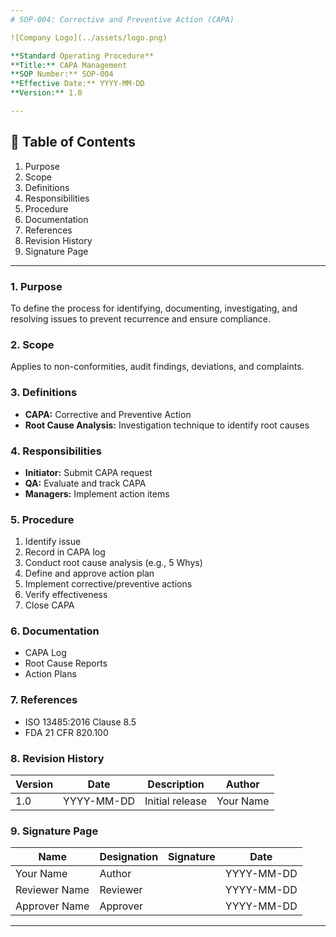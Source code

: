 ```yaml
---
# SOP-004: Corrective and Preventive Action (CAPA)

![Company Logo](../assets/logo.png)

**Standard Operating Procedure**  
**Title:** CAPA Management  
**SOP Number:** SOP-004  
**Effective Date:** YYYY-MM-DD  
**Version:** 1.0

---
```


## 📑 Table of Contents
1. Purpose
2. Scope
3. Definitions
4. Responsibilities
5. Procedure
6. Documentation
7. References
8. Revision History
9. Signature Page

---

### 1. Purpose
To define the process for identifying, documenting, investigating, and resolving issues to prevent recurrence and ensure compliance.

### 2. Scope
Applies to non-conformities, audit findings, deviations, and complaints.

### 3. Definitions
- **CAPA:** Corrective and Preventive Action
- **Root Cause Analysis:** Investigation technique to identify root causes

### 4. Responsibilities
- **Initiator:** Submit CAPA request
- **QA:** Evaluate and track CAPA
- **Managers:** Implement action items

### 5. Procedure
1. Identify issue
2. Record in CAPA log
3. Conduct root cause analysis (e.g., 5 Whys)
4. Define and approve action plan
5. Implement corrective/preventive actions
6. Verify effectiveness
7. Close CAPA

### 6. Documentation
- CAPA Log
- Root Cause Reports
- Action Plans

### 7. References
- ISO 13485:2016 Clause 8.5
- FDA 21 CFR 820.100

### 8. Revision History
| Version | Date       | Description     | Author    |
|---------|------------|-----------------|-----------|
| 1.0     | YYYY-MM-DD | Initial release | Your Name |

### 9. Signature Page
| Name           | Designation    | Signature | Date       |
|----------------|----------------|-----------|------------|
| Your Name      | Author         |           | YYYY-MM-DD |
| Reviewer Name  | Reviewer       |           | YYYY-MM-DD |
| Approver Name  | Approver       |           | YYYY-MM-DD |

---
